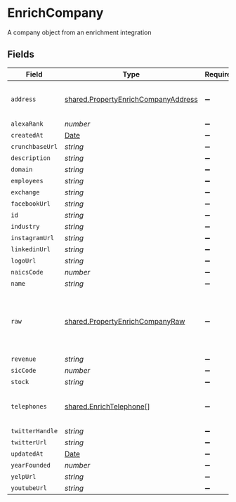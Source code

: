 # EnrichCompany

A company object from an enrichment integration


## Fields

| Field                                                                                             | Type                                                                                              | Required                                                                                          | Description                                                                                       |
| ------------------------------------------------------------------------------------------------- | ------------------------------------------------------------------------------------------------- | ------------------------------------------------------------------------------------------------- | ------------------------------------------------------------------------------------------------- |
| `address`                                                                                         | [shared.PropertyEnrichCompanyAddress](../../../sdk/models/shared/propertyenrichcompanyaddress.md) | :heavy_minus_sign:                                                                                | The address of the company                                                                        |
| `alexaRank`                                                                                       | *number*                                                                                          | :heavy_minus_sign:                                                                                | N/A                                                                                               |
| `createdAt`                                                                                       | [Date](https://developer.mozilla.org/en-US/docs/Web/JavaScript/Reference/Global_Objects/Date)     | :heavy_minus_sign:                                                                                | N/A                                                                                               |
| `crunchbaseUrl`                                                                                   | *string*                                                                                          | :heavy_minus_sign:                                                                                | N/A                                                                                               |
| `description`                                                                                     | *string*                                                                                          | :heavy_minus_sign:                                                                                | N/A                                                                                               |
| `domain`                                                                                          | *string*                                                                                          | :heavy_minus_sign:                                                                                | N/A                                                                                               |
| `employees`                                                                                       | *string*                                                                                          | :heavy_minus_sign:                                                                                | N/A                                                                                               |
| `exchange`                                                                                        | *string*                                                                                          | :heavy_minus_sign:                                                                                | N/A                                                                                               |
| `facebookUrl`                                                                                     | *string*                                                                                          | :heavy_minus_sign:                                                                                | N/A                                                                                               |
| `id`                                                                                              | *string*                                                                                          | :heavy_minus_sign:                                                                                | N/A                                                                                               |
| `industry`                                                                                        | *string*                                                                                          | :heavy_minus_sign:                                                                                | N/A                                                                                               |
| `instagramUrl`                                                                                    | *string*                                                                                          | :heavy_minus_sign:                                                                                | N/A                                                                                               |
| `linkedinUrl`                                                                                     | *string*                                                                                          | :heavy_minus_sign:                                                                                | N/A                                                                                               |
| `logoUrl`                                                                                         | *string*                                                                                          | :heavy_minus_sign:                                                                                | N/A                                                                                               |
| `naicsCode`                                                                                       | *number*                                                                                          | :heavy_minus_sign:                                                                                | N/A                                                                                               |
| `name`                                                                                            | *string*                                                                                          | :heavy_minus_sign:                                                                                | N/A                                                                                               |
| `raw`                                                                                             | [shared.PropertyEnrichCompanyRaw](../../../sdk/models/shared/propertyenrichcompanyraw.md)         | :heavy_minus_sign:                                                                                | The raw data returned by the integration for this company                                         |
| `revenue`                                                                                         | *string*                                                                                          | :heavy_minus_sign:                                                                                | N/A                                                                                               |
| `sicCode`                                                                                         | *number*                                                                                          | :heavy_minus_sign:                                                                                | N/A                                                                                               |
| `stock`                                                                                           | *string*                                                                                          | :heavy_minus_sign:                                                                                | N/A                                                                                               |
| `telephones`                                                                                      | [shared.EnrichTelephone](../../../sdk/models/shared/enrichtelephone.md)[]                         | :heavy_minus_sign:                                                                                | An array of telephones for this company                                                           |
| `twitterHandle`                                                                                   | *string*                                                                                          | :heavy_minus_sign:                                                                                | N/A                                                                                               |
| `twitterUrl`                                                                                      | *string*                                                                                          | :heavy_minus_sign:                                                                                | N/A                                                                                               |
| `updatedAt`                                                                                       | [Date](https://developer.mozilla.org/en-US/docs/Web/JavaScript/Reference/Global_Objects/Date)     | :heavy_minus_sign:                                                                                | N/A                                                                                               |
| `yearFounded`                                                                                     | *number*                                                                                          | :heavy_minus_sign:                                                                                | N/A                                                                                               |
| `yelpUrl`                                                                                         | *string*                                                                                          | :heavy_minus_sign:                                                                                | N/A                                                                                               |
| `youtubeUrl`                                                                                      | *string*                                                                                          | :heavy_minus_sign:                                                                                | N/A                                                                                               |